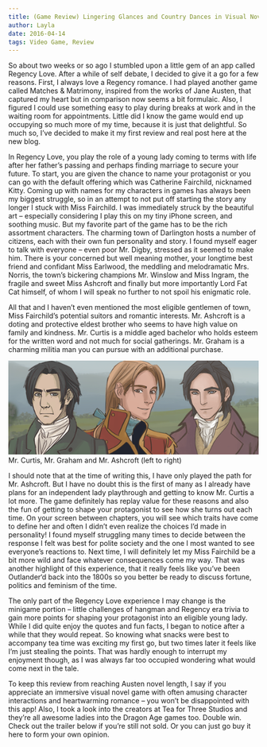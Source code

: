 ```yaml
---
title: (Game Review) Lingering Glances and Country Dances in Visual Novel App ‘Regency Love’
author: Layla
date: 2016-04-14
tags: Video Game, Review
---
```


So about two weeks or so ago I stumbled upon a little gem of an app called Regency Love. After a while of self debate, I decided to give it a go for a few reasons. First, I always love a Regency romance. I had played another game called Matches & Matrimony, inspired from the works of Jane Austen, that captured my heart but in comparison now seems a bit formulaic. Also, I figured I could use something easy to play during breaks at work and in the waiting room for appointments. Little did I know the game would end up occupying so much more of my time, because it is just that delightful. So much so, I’ve decided to make it my first review and real post here at the new blog.

In Regency Love, you play the role of a young lady coming to terms with life after her father’s passing and perhaps finding marriage to secure your future. To start, you are given the chance to name your protagonist or you can go with the default offering which was Catherine Fairchild, nicknamed Kitty. Coming up with names for my characters in games has always been my biggest struggle, so in an attempt to not put off starting the story any longer I stuck with Miss Fairchild. I was immediately struck by the beautiful art – especially considering I play this on my tiny iPhone screen, and soothing music. But my favorite part of the game has to be the rich assortment characters. The charming town of Darlington hosts a number of citizens, each with their own fun personality and story. I found myself eager to talk with everyone – even poor Mr. Digby, stressed as it seemed to make him. There is your concerned but well meaning mother, your longtime best friend and confidant Miss Earlwood, the meddling and melodramatic Mrs. Norris, the town’s bickering champions Mr. Winslow and Miss Ingram, the fragile and sweet Miss Ashcroft and finally but more importantly Lord Fat Cat himself, of whom I will speak no further to not spoil his enigmatic role.

All that and I haven’t even mentioned the most eligible gentlemen of town, Miss Fairchild’s potential suitors and romantic interests. Mr. Ashcroft is a doting and protective eldest brother who seems to have high value on family and kindness. Mr. Curtis is a middle aged bachelor who holds esteem for the written word and not much for social gatherings. Mr. Graham is a charming militia man you can pursue with an additional purchase.

![Mr. Curtis Mr. Graham and Mr. Ashcroft](regencylove.png "RegencyLove")
Mr. Curtis, Mr. Graham and Mr. Ashcroft (left to right)

I should note that at the time of writing this, I have only played the path for Mr. Ashcroft. But I have no doubt this is the first of many as I already have plans for an independent lady playthrough and getting to know Mr. Curtis a lot more. The game definitely has replay value for these reasons and also the fun of getting to shape your protagonist to see how she turns out each time. On your screen between chapters, you will see which traits have come to define her and often I didn’t even realize the choices I’d made in personality! I found myself struggling many times to decide between the response I felt was best for polite society and the one I most wanted to see everyone’s reactions to. Next time, I will definitely let my Miss Fairchild be a bit more wild and face whatever consequences come my way. That was another highlight of this experience, that it really feels like you’ve been Outlander‘d back into the 1800s so you better be ready to discuss fortune, politics and feminism of the time.

The only part of the Regency Love experience I may change is the minigame portion – little challenges of hangman and Regency era trivia to gain more points for shaping your protagonist into an eligible young lady. While I did quite enjoy the quotes and fun facts, I began to notice after a while that they would repeat. So knowing what snacks were best to accompany tea time was exciting my first go, but two times later it feels like I’m just stealing the points. That was hardly enough to interrupt my enjoyment though, as I was always far too occupied wondering what would come next in the tale.

To keep this review from reaching Austen novel length, I say if you appreciate an immersive visual novel game with often amusing character interactions and heartwarming romance – you won’t be disappointed with this app! Also, I took a look into the creators at Tea for Three Studios and they’re all awesome ladies into the Dragon Age games too. Double win. Check out the trailer below if you’re still not sold. Or you can just go buy it here to form your own opinion.
